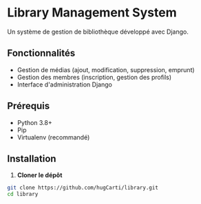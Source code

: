 # Library Management System

Un système de gestion de bibliothèque développé avec Django.

## Fonctionnalités

- Gestion de médias (ajout, modification, suppression, emprunt)
- Gestion des membres (inscription, gestion des profils)
- Interface d'administration Django

## Prérequis

- Python 3.8+
- Pip
- Virtualenv (recommandé)

## Installation

1. **Cloner le dépôt**

```bash
git clone https://github.com/hugCarti/library.git
cd library
